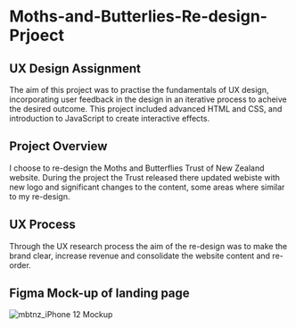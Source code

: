 # Moths-and-Butterlies-Re-design-Prjoect

## UX Design Assignment
The aim of this project was to practise the fundamentals of UX design, incorporating user feedback in the design in an iterative process to acheive the desired outcome.  This project included advanced HTML and CSS, and introduction to JavaScript to create interactive effects.

## Project Overview
I choose to re-design the Moths and Butterflies Trust of New Zealand website. During the project the Trust released there updated webiste with new logo and significant changes to the content, some areas where similar to my re-design.

## UX Process
Through the UX research process the aim of the re-design was to make the brand clear, increase revenue and consolidate the website content and re-order.

## Figma Mock-up of landing page
![mbtnz_iPhone 12 Mockup](https://user-images.githubusercontent.com/115663122/201199871-cab96cdb-5a98-475e-bbff-a00ea43ca744.png)
